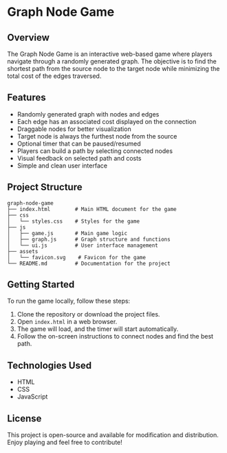 # Graph Node Game

## Overview
The Graph Node Game is an interactive web-based game where players navigate through a randomly generated graph. The objective is to find the shortest path from the source node to the target node while minimizing the total cost of the edges traversed.

## Features
- Randomly generated graph with nodes and edges
- Each edge has an associated cost displayed on the connection
- Draggable nodes for better visualization
- Target node is always the furthest node from the source
- Optional timer that can be paused/resumed
- Players can build a path by selecting connected nodes
- Visual feedback on selected path and costs
- Simple and clean user interface

## Project Structure
```
graph-node-game
├── index.html        # Main HTML document for the game
├── css
│   └── styles.css    # Styles for the game
├── js
│   ├── game.js       # Main game logic
│   ├── graph.js      # Graph structure and functions
│   └── ui.js         # User interface management
├── assets
│   └── favicon.svg    # Favicon for the game
└── README.md         # Documentation for the project
```

## Getting Started
To run the game locally, follow these steps:

1. Clone the repository or download the project files.
2. Open `index.html` in a web browser.
3. The game will load, and the timer will start automatically.
4. Follow the on-screen instructions to connect nodes and find the best path.

## Technologies Used
- HTML
- CSS
- JavaScript

## License
This project is open-source and available for modification and distribution. Enjoy playing and feel free to contribute!